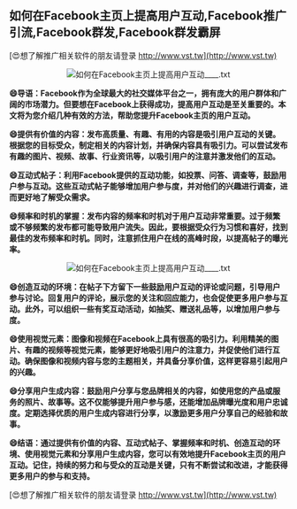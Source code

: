 ## **如何在Facebook主页上提高用户互动,Facebook推广引流,Facebook群发,Facebook群发霸屏**

[😍想了解推广相关软件的朋友请登录 http://www.vst.tw](http://www.vst.tw)

 <center><img src="https://vst.tw/MP4/tuiguang/png/7.png" alt="如何在Facebook主页上提高用户互动____.txt"></center>

**😄导语：Facebook作为全球最大的社交媒体平台之一，拥有庞大的用户群体和广阔的市场潜力。但要想在Facebook上获得成功，提高用户互动是至关重要的。本文将为您介绍几种有效的方法，帮助您提升Facebook主页的用户互动。**

**😄提供有价值的内容：发布高质量、有趣、有用的内容是吸引用户互动的关键。根据您的目标受众，制定相关的内容计划，并确保内容具有吸引力。可以尝试发布有趣的图片、视频、故事、行业资讯等，以吸引用户的注意并激发他们的互动。**

**😄互动式帖子：利用Facebook提供的互动功能，如投票、问答、调查等，鼓励用户参与互动。这些互动式帖子能够增加用户参与度，并对他们的兴趣进行调查，进而更好地了解受众需求。**

**😄频率和时机的掌握：发布内容的频率和时机对于用户互动非常重要。过于频繁或不够频繁的发布都可能导致用户流失。因此，要根据受众行为习惯和喜好，找到最佳的发布频率和时机。同时，注意抓住用户在线的高峰时段，以提高帖子的曝光率。**

 <center><img src="https://vst.tw/MP4/tuiguang/png/5.png" alt="如何在Facebook主页上提高用户互动____.txt"></center>

**😄创造互动的环境：在帖子下方留下一些鼓励用户互动的评论或问题，引导用户参与讨论。回复用户的评论，展示您的关注和回应能力，也会促使更多用户参与互动。此外，可以组织一些有奖互动活动，如抽奖、赠送礼品等，以增加用户参与度。**

**😄使用视觉元素：图像和视频在Facebook上具有很高的吸引力。利用精美的图片、有趣的视频等视觉元素，能够更好地吸引用户的注意力，并促使他们进行互动。确保图像和视频内容与您的主题相关，并具备分享价值，这样更容易引起用户的兴趣。**

**😄分享用户生成内容：鼓励用户分享与您品牌相关的内容，如使用您的产品或服务的照片、故事等。这不仅能够提升用户参与感，还能增加品牌曝光度和用户忠诚度。定期选择优质的用户生成内容进行分享，以激励更多用户分享自己的经验和故事。**

**😄结语：通过提供有价值的内容、互动式帖子、掌握频率和时机、创造互动的环境、使用视觉元素和分享用户生成内容，您可以有效地提升Facebook主页的用户互动。记住，持续的努力和与受众的互动是关键，只有不断尝试和改进，才能获得更多用户的参与和支持。**

[😍想了解推广相关软件的朋友请登录 http://www.vst.tw](http://www.vst.tw)



